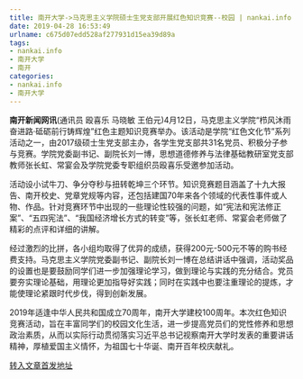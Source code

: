 ```yaml
---
title: 南开大学->马克思主义学院硕士生党支部开展红色知识竞赛--校园 | nankai.info
date: 2019-04-28 16:53:49
urlname: c675d07edd528af277931d15ea39d89a
tags: 
- nankai.info
- 南开大学
- 南开
categories:
- nankai.info
- 南开大学
---
```


**南开新闻网讯**(通讯员 殴喜乐 马晓敏 王伯元)4月12日，马克思主义学院“栉风沐雨奋进路·砥砺前行铸辉煌”红色主题知识竞赛举办。该活动是学院“红色文化节”系列活动之一，由2017级硕士生党支部主办，各学生党支部共31名党员、积极分子参与竞赛。学院党委副书记、副院长刘一博，思想道德修养与法律基础教研室党支部教师张长虹、常宴会及学院党委专职组织员殴喜乐受邀参加活动。

活动设小试牛刀、争分夺秒与扭转乾坤三个环节。知识竞赛题目涵盖了十九大报告、南开校史、党章党规等内容，还包括建国70年来各个领域的代表性事件或人物、作品。针对竞赛环节中出现的一些理论性较强的问题，如“宪法和宪法修正案”、“五四宪法”、“我国经济增长方式的转变”等，张长虹老师、常宴会老师做了精彩的点评和详细的讲解。

经过激烈的比拼，各小组均取得了优异的成绩，获得200元-500元不等的购书经费支持。马克思主义学院党委副书记、副院长刘一博在总结讲话中强调，活动奖品的设置也是要鼓励同学们进一步加强理论学习，做到理论与实践的充分结合。党员要夯实理论基础，用理论更加指导好实践；同时在实践中也要注重理论的提炼，才能使理论紧跟时代步伐，得到创新发展。

2019年适逢中华人民共和国成立70周年，南开大学建校100周年。本次红色知识竞赛活动，旨在丰富同学们的校园文化生活，进一步提高党员们的党性修养和思想政治素质，从而以实际行动贯彻落实习近平总书记视察南开大学时发表的重要讲话精神，厚植爱国主义情怀，为祖国七十华诞、南开百年校庆献礼。

[转入文章首发地址](http://news.nankai.edu.cn/qqxy/system/2019/04/20/000446174.shtml)